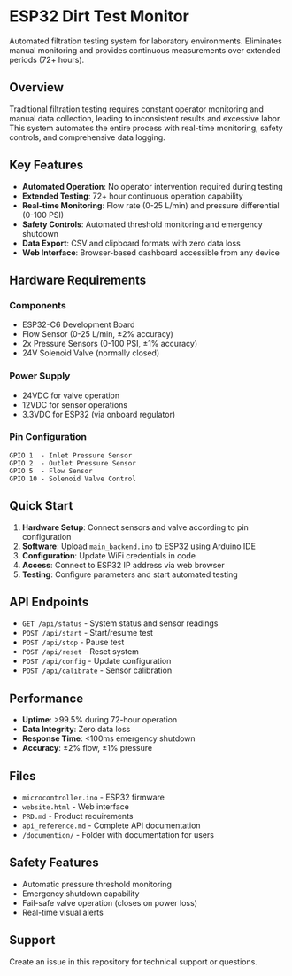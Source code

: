 # ESP32 Dirt Test Monitor

Automated filtration testing system for laboratory environments. Eliminates manual monitoring and provides continuous measurements over extended periods (72+ hours).

## Overview

Traditional filtration testing requires constant operator monitoring and manual data collection, leading to inconsistent results and excessive labor. This system automates the entire process with real-time monitoring, safety controls, and comprehensive data logging.

## Key Features

- **Automated Operation**: No operator intervention required during testing
- **Extended Testing**: 72+ hour continuous operation capability
- **Real-time Monitoring**: Flow rate (0-25 L/min) and pressure differential (0-100 PSI)
- **Safety Controls**: Automated threshold monitoring and emergency shutdown
- **Data Export**: CSV and clipboard formats with zero data loss
- **Web Interface**: Browser-based dashboard accessible from any device

## Hardware Requirements

### Components
- ESP32-C6 Development Board
- Flow Sensor (0-25 L/min, ±2% accuracy)
- 2x Pressure Sensors (0-100 PSI, ±1% accuracy)
- 24V Solenoid Valve (normally closed)

### Power Supply
- 24VDC for valve operation
- 12VDC for sensor operations
- 3.3VDC for ESP32 (via onboard regulator)

### Pin Configuration
```
GPIO 1  - Inlet Pressure Sensor
GPIO 2  - Outlet Pressure Sensor
GPIO 5  - Flow Sensor
GPIO 10 - Solenoid Valve Control
```

## Quick Start

1. **Hardware Setup**: Connect sensors and valve according to pin configuration
2. **Software**: Upload `main_backend.ino` to ESP32 using Arduino IDE
3. **Configuration**: Update WiFi credentials in code
4. **Access**: Connect to ESP32 IP address via web browser
5. **Testing**: Configure parameters and start automated testing

## API Endpoints

- `GET /api/status` - System status and sensor readings
- `POST /api/start` - Start/resume test
- `POST /api/stop` - Pause test
- `POST /api/reset` - Reset system
- `POST /api/config` - Update configuration
- `POST /api/calibrate` - Sensor calibration

## Performance

- **Uptime**: >99.5% during 72-hour operation
- **Data Integrity**: Zero data loss
- **Response Time**: <100ms emergency shutdown
- **Accuracy**: ±2% flow, ±1% pressure

## Files

- `microcontroller.ino` - ESP32 firmware
- `website.html` - Web interface
- `PRD.md` - Product requirements
- `api_reference.md` - Complete API documentation
- `/documention/` - Folder with documentation for users

## Safety Features

- Automatic pressure threshold monitoring
- Emergency shutdown capability
- Fail-safe valve operation (closes on power loss)
- Real-time visual alerts

## Support

Create an issue in this repository for technical support or questions.
